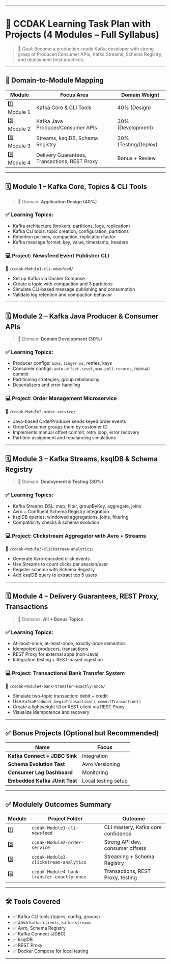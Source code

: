 
---

# 🧩 **CCDAK Learning Task Plan with Projects (4 Modules – Full Syllabus)**

> 🎯 Goal: Become a production-ready Kafka developer with strong grasp of Producer/Consumer APIs, Kafka Streams, Schema Registry, and deployment best practices.

---

## 📘 Domain-to-Module Mapping

| Module       | Focus Area                                    | Domain Weight        |
| ---------- | --------------------------------------------- | -------------------- |
| 1️⃣ Module 1 | Kafka Core & CLI Tools                        | 40% (Design)         |
| 2️⃣ Module 2 | Kafka Java Producer/Consumer APIs             | 30% (Development)    |
| 3️⃣ Module 3 | Streams, ksqlDB, Schema Registry              | 30% (Testing/Deploy) |
| 4️⃣ Module 4 | Delivery Guarantees, Transactions, REST Proxy | Bonus + Review       |

---

## 🗓️ Module 1 – Kafka Core, Topics & CLI Tools

> 📘 Domain: **Application Design (40%)**

### ✅ Learning Topics:

* Kafka architecture (brokers, partitions, logs, replication)
* Kafka CLI tools: topic creation, configuration, partitions
* Retention policies, compaction, replication factor
* Kafka message format: key, value, timestamp, headers

### 💻 **Project: Newsfeed Event Publisher CLI**

📂 `/ccdak-Module1-cli-newsfeed/`

* Set up Kafka via Docker Compose
* Create a topic with compaction and 3 partitions
* Simulate CLI-based message publishing and consumption
* Validate log retention and compaction behavior

---

## 🗓️ Module 2 – Kafka Java Producer & Consumer APIs

> 📘 Domain: **Domain Development (30%)**

### ✅ Learning Topics:

* Producer configs: `acks`, `linger.ms`, retries, keys
* Consumer configs: `auto.offset.reset`, `max.poll.records`, manual commit
* Partitioning strategies, group rebalancing
* Deserializers and error handling

### 💻 **Project: Order Management Microservice**

📂 `/ccdak-Module2-order-service/`

* Java-based OrderProducer sends keyed order events
* OrderConsumer groups them by customer ID
* Implements manual offset commit, retry loop, error recovery
* Partition assignment and rebalancing simulations

---

## 🗓️ Module 3 – Kafka Streams, ksqlDB & Schema Registry

> 📘 Domain: **Deployment & Testing (30%)**

### ✅ Learning Topics:

* Kafka Streams DSL: map, filter, groupByKey, aggregate, joins
* Avro + Confluent Schema Registry integration
* ksqlDB queries: windowed aggregations, joins, filtering
* Compatibility checks & schema evolution

### 💻 **Project: Clickstream Aggregator with Avro + Streams**

📂 `/ccdak-Module3-clickstream-analytics/`

* Generate Avro-encoded click events
* Use Streams to count clicks per session/user
* Register schema with Schema Registry
* Add ksqlDB query to extract top 5 users

---

## 🗓️ Module 4 – Delivery Guarantees, REST Proxy, Transactions

> 📘 Domains: **All + Bonus Topics**

### ✅ Learning Topics:

* At-most-once, at-least-once, exactly-once semantics
* Idempotent producers, transactions
* REST Proxy for external apps (non-Java)
* Integration testing + REST-based ingestion

### 💻 **Project: Transactional Bank Transfer System**

📂 `/ccdak-Module4-bank-transfer-exactly-once/`

* Simulate two-topic transaction: debit + credit
* Use `KafkaProducer.beginTransaction()`, `commitTransaction()`
* Create a lightweight UI or REST client via REST Proxy
* Visualize idempotence and recovery

---

## ✅ Bonus Projects (Optional but Recommended)

| Name                          | Focus               |
| ----------------------------- | ------------------- |
| **Kafka Connect + JDBC Sink** | Integration         |
| **Schema Evolution Test**     | Avro Versioning     |
| **Consumer Lag Dashboard**    | Monitoring          |
| **Embedded Kafka JUnit Test** | Local testing setup |

---

## ✅ Modulely Outcomes Summary

| Module | Project Folder                           | Outcome                            |
| ---- | ---------------------------------------- | ---------------------------------- |
| 1️⃣  | `ccdak-Module1-cli-newsfeed`               | CLI mastery, Kafka core confidence |
| 2️⃣  | `ccdak-Module2-order-service`              | Strong API dev, consumer offsets   |
| 3️⃣  | `ccdak-Module3-clickstream-analytics`      | Streaming + Schema Registry        |
| 4️⃣  | `ccdak-Module4-bank-transfer-exactly-once` | Transactions, REST Proxy, testing  |

---

## 🛠️ Tools Covered

* ✅ Kafka CLI tools (topics, config, groups)
* ✅ Java `kafka-clients`, `kafka-streams`
* ✅ Avro, Schema Registry
* ✅ Kafka Connect (JDBC)
* ✅ ksqlDB
* ✅ REST Proxy
* ✅ Docker Compose for local testing

---
